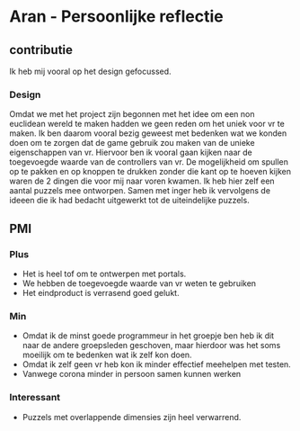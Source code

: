 # Aran - Persoonlijke reflectie

## contributie
Ik heb mij vooral op het design gefocussed.

### Design
Omdat we met het project zijn begonnen met het idee om een non euclidean wereld te maken hadden we geen reden om het uniek voor vr te maken. Ik ben daarom vooral bezig geweest met bedenken wat we konden doen om te zorgen dat de game gebruik zou maken van de unieke eigenschappen van vr. Hiervoor ben ik vooral gaan kijken naar de toegevoegde waarde van de controllers van vr. De mogelijkheid om spullen op te pakken en op knoppen te drukken zonder die kant op te hoeven kijken waren de 2 dingen die voor mij naar voren kwamen. Ik heb hier zelf een aantal puzzels mee ontworpen. Samen met inger heb ik vervolgens de ideeen die ik had bedacht uitgewerkt tot de uiteindelijke puzzels.

## PMI
### Plus
- Het is heel tof om te ontwerpen met portals.
- We hebben de toegevoegde waarde van vr weten te gebruiken
- Het eindproduct is verrasend goed gelukt.

### Min
- Omdat ik de minst goede programmeur in het groepje ben heb ik dit naar de andere groepsleden geschoven, maar hierdoor was het soms moeilijk om te bedenken wat ik zelf kon doen.
- Omdat ik zelf geen vr heb kon ik minder effectief meehelpen met testen.
- Vanwege corona minder in persoon samen kunnen werken

### Interessant
- Puzzels met overlappende dimensies zijn heel verwarrend.